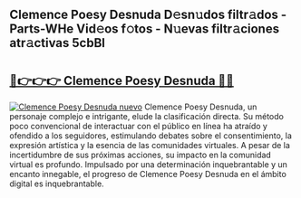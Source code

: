 ## Clemence Poesy Desnuda D𝚎sn𝚞dos filtr𝚊dos - Parts-WHe Vid𝚎os f𝚘tos - N𝚞evas filtr𝚊ciones atr𝚊ctivas 5cbBl

# <h2><a href="http://mb8itq.tromn.icu/?c=Clemence+Poesy+Desnuda">🔗👉👉👉 Clemence Poesy Desnuda 🔗🔗</a></h2>

[![Clemence Poesy Desnuda nuevo](https://i.imgur.com/pEAQMta.gif)](http://mb8itq.tromn.icu/?c=Clemence+Poesy+Desnuda)
Clemence Poesy Desnuda, un personaje complejo e intrigante, elude la clasificación directa. Su método poco convencional de interactuar con el público en línea ha atraído y ofendido a los seguidores, estimulando debates sobre el consentimiento, la expresión artística y la esencia de las comunidades virtuales. A pesar de la incertidumbre de sus próximas acciones, su impacto en la comunidad virtual es profundo. Impulsado por una determinación inquebrantable y un encanto innegable, el progreso de Clemence Poesy Desnuda en el ámbito digital es inquebrantable.
